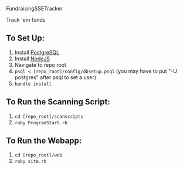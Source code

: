 FundraisingSSETracker

Track 'em funds

To Set Up:
---------

1. Install [PostgreSQL](http://www.postgresql.org/)
2. Install [NodeJS](http://www.nodejs.org/)
3. Navigate to repo root
2. `psql < [repo_root]/config/dbsetup.psql` 
(you may have to put "-U postgres" after psql to set a user)
4. `bundle install`

To Run the Scanning Script:
---------------------------
1. `cd [repo_root]/scanscripts`
2. `ruby ProgramStart.rb`

To Run the Webapp:
------------------
1. `cd [repo_root]/web`
2. `ruby site.rb`
